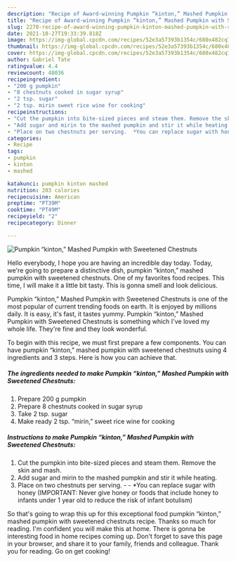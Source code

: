 ```yaml
---
description: "Recipe of Award-winning Pumpkin “kinton,” Mashed Pumpkin with Sweetened Chestnuts"
title: "Recipe of Award-winning Pumpkin “kinton,” Mashed Pumpkin with Sweetened Chestnuts"
slug: 2270-recipe-of-award-winning-pumpkin-kinton-mashed-pumpkin-with-sweetened-chestnuts
date: 2021-10-27T19:33:39.818Z
image: https://img-global.cpcdn.com/recipes/52e3a57393b1354c/680x482cq70/pumpkin-kinton-mashed-pumpkin-with-sweetened-chestnuts-recipe-main-photo.jpg
thumbnail: https://img-global.cpcdn.com/recipes/52e3a57393b1354c/680x482cq70/pumpkin-kinton-mashed-pumpkin-with-sweetened-chestnuts-recipe-main-photo.jpg
cover: https://img-global.cpcdn.com/recipes/52e3a57393b1354c/680x482cq70/pumpkin-kinton-mashed-pumpkin-with-sweetened-chestnuts-recipe-main-photo.jpg
author: Gabriel Tate
ratingvalue: 4.4
reviewcount: 48036
recipeingredient:
- "200 g pumpkin"
- "8 chestnuts cooked in sugar syrup"
- "2 tsp. sugar"
- "2 tsp. mirin sweet rice wine for cooking"
recipeinstructions:
- "Cut the pumpkin into bite-sized pieces and steam them. Remove the skin and mash."
- "Add sugar and mirin to the mashed pumpkin and stir it while heating."
- "Place on two chestnuts per serving.  *You can replace sugar with honey (IMPORTANT: Never give honey or foods that include honey to infants under 1 year old to reduce the risk of infant botulism)"
categories:
- Recipe
tags:
- pumpkin
- kinton
- mashed

katakunci: pumpkin kinton mashed 
nutrition: 203 calories
recipecuisine: American
preptime: "PT39M"
cooktime: "PT49M"
recipeyield: "2"
recipecategory: Dinner

---
```



![Pumpkin “kinton,” Mashed Pumpkin with Sweetened Chestnuts](https://img-global.cpcdn.com/recipes/52e3a57393b1354c/680x482cq70/pumpkin-kinton-mashed-pumpkin-with-sweetened-chestnuts-recipe-main-photo.jpg)

Hello everybody, I hope you are having an incredible day today. Today, we're going to prepare a distinctive dish, pumpkin “kinton,” mashed pumpkin with sweetened chestnuts. One of my favorites food recipes. This time, I will make it a little bit tasty. This is gonna smell and look delicious.



Pumpkin “kinton,” Mashed Pumpkin with Sweetened Chestnuts is one of the most popular of current trending foods on earth. It is enjoyed by millions daily. It is easy, it's fast, it tastes yummy. Pumpkin “kinton,” Mashed Pumpkin with Sweetened Chestnuts is something which I've loved my whole life. They're fine and they look wonderful.


To begin with this recipe, we must first prepare a few components. You can have pumpkin “kinton,” mashed pumpkin with sweetened chestnuts using 4 ingredients and 3 steps. Here is how you can achieve that.

<!--inarticleads1-->

##### The ingredients needed to make Pumpkin “kinton,” Mashed Pumpkin with Sweetened Chestnuts:

1. Prepare 200 g pumpkin
1. Prepare 8 chestnuts cooked in sugar syrup
1. Take 2 tsp. sugar
1. Make ready 2 tsp. “mirin,” sweet rice wine for cooking




<!--inarticleads2-->

##### Instructions to make Pumpkin “kinton,” Mashed Pumpkin with Sweetened Chestnuts:

1. Cut the pumpkin into bite-sized pieces and steam them. Remove the skin and mash.
1. Add sugar and mirin to the mashed pumpkin and stir it while heating.
1. Place on two chestnuts per serving. -  - *You can replace sugar with honey (IMPORTANT: Never give honey or foods that include honey to infants under 1 year old to reduce the risk of infant botulism)




So that's going to wrap this up for this exceptional food pumpkin “kinton,” mashed pumpkin with sweetened chestnuts recipe. Thanks so much for reading. I'm confident you will make this at home. There is gonna be interesting food in home recipes coming up. Don't forget to save this page in your browser, and share it to your family, friends and colleague. Thank you for reading. Go on get cooking!
